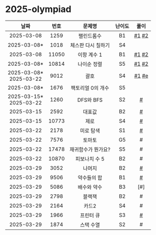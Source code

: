 # 2025-olympiad

| 날짜 | 번호 | 문제명 | 난이도 | 풀이 |
| :-: | :-: | :-: | :-: | :-: |
| 2025-03-08 | 1259 | 팰린드롬수 | B1 | [#1](./implements/1259.cpp) [#2](./implements/1259.py) |
| 2025-03-08* | 1018 | 체스판 다시 칠하기 | S4 | |
| 2025-03-08 | 11050 | 이항 계수 1 | B1 | [#1](./math/11050.cpp) [#2](./math/11050.py) |
| 2025-03-08* | 10814 | 나이순 정렬 | S5 | [#1](./data-structure/10814.1.py) [#2](./data-structure/10814.2.py) |
| 2025-03-08*<br />2025-03-22 | 9012 | 괄호 | S4 | [#1](./data-structure/9012.py) [#e](./data-structure/9012.eval.py) |
| 2025-03-08* | 1676 | 팩토리얼 0의 개수 | S5 |  |
| 2025-03-15*<br />2025-03-22 | 1260 | DFS와 BFS | S2 | [#](./graph/1260.py) |
| 2025-03-15 | 2592 | 대표값 | B2 | [#](./math/2592.py) |
| 2025-03-15 | 10773 | 제로 | S4 | [#](./data-structure/10773.py) |
| 2025-03-22 | 2178 | 미로 탐색 | S1 | [#](./graph/2178.py) |
| 2025-03-22 | 7576 | 토마토 | G5 | # |
| 2025-03-22 | 17478 | 재귀함수가 뭔가요? | S5 | # |
| 2025-03-22 | 10870 | 피보나치 수 5 | B2 | # |
| 2025-03-29 | 3052 | 나머지 | B2 | [#](./math/3052.py) |
| 2025-03-29 | 9506 | 약수들의 합 | B1 | [#](./math/9506.py) |
| 2025-03-29 | 5086 | 배수와 약수 | B3 | [#] |
| 2025-03-29 | 2798 | 블랙잭 | B2 | # |
| 2025-03-29 | 2164 | 카드2 | S4 | # |
| 2025-03-29 | 1966 | 프린터 큐 | S3 | [#](./data-structure/1966.py) |
| 2025-03-29 | 1874 | 스택 수열 | S2 | # |
